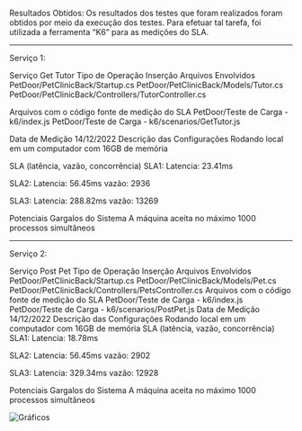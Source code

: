 Resultados Obtidos:
	Os resultados dos testes que foram realizados foram obtidos por meio da execução dos testes. Para efetuar tal tarefa, foi utilizada a ferramenta “K6” para as medições do SLA.

-------------------------------------------------------------------------------------------------------------------------------------------------------

Serviço 1:

Serviço
Get Tutor
Tipo de Operação
Inserção
Arquivos Envolvidos
PetDoor/PetClinicBack/Startup.cs
			PetDoor/PetClinicBack/Models/Tutor.cs   
			PetDoor/PetClinicBack/Controllers/TutorController.cs


Arquivos com o código fonte de medição do SLA
 PetDoor/Teste de Carga - k6/index.js 
 PetDoor/Teste de Carga - k6/scenarios/GetTutor.js 


Data de Medição
14/12/2022
Descrição das Configurações
Rodando local em um computador com 16GB de memória


SLA (latência, vazão, concorrência)
SLA1: 
Latencia: 23.41ms

SLA2: 
Latencia: 56.45ms
vazão: 2936

SLA3: 
Latencia: 288.82ms
vazão: 13269


Potenciais Gargalos do Sistema 
 A máquina aceita no máximo 1000 processos simultâneos

-------------------------------------------------------------------------------------------------------------------------------------------------------

Serviço 2:

Serviço
Post Pet
Tipo de Operação
Inserção
Arquivos Envolvidos
PetDoor/PetClinicBack/Startup.cs
			PetDoor/PetClinicBack/Models/Pet.cs   
			PetDoor/PetClinicBack/Controllers/PetsController.cs
Arquivos com o código fonte de medição do SLA
PetDoor/Teste de Carga - k6/index.js 
PetDoor/Teste de Carga - k6/scenarios/PostPet.js
Data de Medição
14/12/2022
Descrição das Configurações
Rodando local em um computador com 16GB de memória
SLA (latência, vazão, concorrência)
SLA1: 
Latencia: 18.78ms

SLA2: 
Latencia: 56.45ms
vazão: 2902

SLA3: 
Latencia: 329.34ms
vazão: 12928


Potenciais Gargalos do Sistema 
 A máquina aceita no máximo 1000 processos simultâneos

![Gráficos](https://i.imgur.com/7vNXTKf.png)

